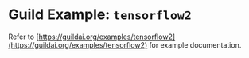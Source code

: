 # Guild Example: `tensorflow2`

Refer to
[https://guildai.org/examples/tensorflow2](https://guildai.org/examples/tensorflow2)
for example documentation.

